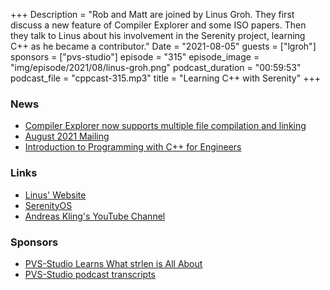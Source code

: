 +++
Description = "Rob and Matt are joined by Linus Groh. They first discuss a new feature of Compiler Explorer and some ISO papers. Then they talk to Linus about his involvement in the Serenity project, learning C++ as he became a contributor."
Date = "2021-08-05"
guests = ["lgroh"]
sponsors = ["pvs-studio"]
episode = "315"
episode_image = "img/episode/2021/08/linus-groh.png"
podcast_duration = "00:59:53"
podcast_file = "cppcast-315.mp3"
title = "Learning C++ with Serenity"
+++

### News ###

 - [Compiler Explorer now supports multiple file compilation and linking](https://godbolt.org/z/WseTsM8YG)
 - [August 2021 Mailing](http://www.open-std.org/jtc1/sc22/wg21/docs/papers/2021/#mailing2021-08)
 - [Introduction to Programming with C++ for Engineers](https://meetingcpp.com/mcpp/books/book.php?hash=142dbe39af634133e6192e359296cb5d6500ebb1)

### Links ###

 - [Linus' Website](https://linus.dev/)
 - [SerenityOS](https://github.com/SerenityOS/serenity)
 - [Andreas Kling's YouTube Channel](https://www.youtube.com/c/AndreasKling)

### Sponsors ###

- [PVS-Studio Learns What strlen is All About](https://pvs-studio.com/strlen)
- [PVS-Studio podcast transcripts](https://pvs-studio.com/broadcasting)
